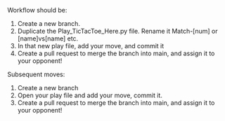 Workflow should be:

1. Create a new branch.
2. Duplicate the Play_TicTacToe_Here.py file. Rename it Match-[num] or [name]vs[name] etc.
3. In that new play file, add your move, and commit it
4. Create a pull request to merge the branch into main, and assign it to your opponent!

Subsequent moves:
1. Create a new branch
2. Open your play file and add your move, commit it.
3. Create a pull request to merge the branch into main, and assign it to your opponent!
